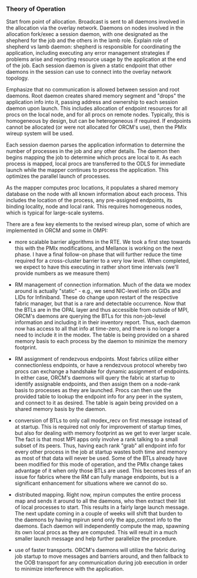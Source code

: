 ### Theory of Operation

Start from point of allocation. Broadcast is sent to all daemons involved in the allocation via the overlay network. Daemons on nodes involved in the allocation fork/exec a session daemon, with one designated as the shepherd for the job and the others in the lamb role. Explain role of shepherd vs lamb daemon: shepherd is responsible for coordinating the application, including executing any error management strategies if problems arise and reporting resource usage by the application at the end of the job. Each session daemon is given a static endpoint that other daemons in the session can use to connect into the overlay network topology.

Emphasize that no communication is allowed between session and root daemons. Root daemon creates shared memory segment and "drops" the application info into it, passing address and ownership to each session daemon upon launch. This includes allocation of endpoint resources for all procs on the local node, and for all procs on remote nodes. Typically, this is homogeneous by design, but can be heterogeneous if required. If endpoints cannot be allocated (or were not allocated for ORCM's use), then the PMIx wireup system will be used.

Each session daemon parses the application information to determine the number of processes in the job and any other details. The daemon then begins mapping the job to determine which procs are local to it. As each process is mapped, local procs are transferred to the ODLS for immediate launch while the mapper continues to process the application. This optimizes the parallel launch of processes.

As the mapper computes proc locations, it populates a shared memory database on the node with all known information about each process. This includes the location of the process, any pre-assigned endpoints, its binding locality, node and local rank. This requires homogeneous nodes, which is typical for large-scale systems.

There are a few key elements to the revised wireup plan, some of which are implemented in ORCM and some in OMPI:

* more scalable barrier algorithms in the RTE. We took a first step towards this with the PMIx modifications, and Mellanox is working on the next phase. I have a final follow-on phase that will further reduce the time required for a cross-cluster barrier to a very low level. When completed, we expect to have this executing in rather short time intervals (we'll provide numbers as we measure them)

* RM management of connection information. Much of the data we modex around is actually "static" - e.g., we send NIC-level info on GIDs and LIDs for Infiniband. These do change upon restart of the respective fabric manager, but that is a rare and detectable occurrence. Now that the BTLs are in the OPAL layer and thus accessible from outside of MPI, ORCM's daemons are querying the BTLs for this non-job-level information and including it in their inventory report. Thus, each daemon now has access to all that info at time-zero, and there is no longer a need to include it in the modex. The table is being provided on a shared memory basis to each process by the daemon to minimize the memory footprint.

* RM assignment of rendezvous endpoints. Most fabrics utilize either connectionless endpoints, or have a rendezvous protocol whereby two procs can exchange a handshake for dynamic assignment of endpoints. In either case, ORCM's daemons will query the fabric at startup to identify assignable endpoints, and then assign them on a node-rank basis to processes as they are launched. Procs can then use the provided table to lookup the endpoint info for any peer in the system, and connect to it as desired. The table is again being provided on a shared memory basis by the daemon.

* conversion of BTLs to only call modex_recv on first message instead of at startup. This is required not only for improvement of startup times, but also for dealing with memory footprint as we get to ever larger scale. The fact is that most MPI apps only involve a rank talking to a small subset of its peers. Thus, having each rank "grab" all endpoint info for every other process in the job at startup wastes both time and memory as most of that data will never be used. Some of the BTLs already have been modified for this mode of operation, and the PMIx change takes advantage of it when only those BTLs are used. This becomes less of an issue for fabrics where the RM can fully manage endpoints, but is a significant enhancement for situations where we cannot do so.

* distributed mapping. Right now, mpirun computes the entire process map and sends it around to all the daemons, who then extract their list of local processes to start. This results in a fairly large launch message. The next update coming in a couple of weeks will shift that burden to the daemons by having mpirun send only the app_context info to the daemons. Each daemon will independently compute the map, spawning its own local procs as they are computed. This will result in a much smaller launch message and help further parallelize the procedure.

* use of faster transports. ORCM's daemons will utilize the fabric during job startup to move messages and barriers around, and then fallback to the OOB transport for any communication during job execution in order to minimize interference with the application. 
